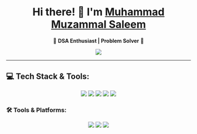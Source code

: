 <h1 align="center">Hi there! 👋 I'm <a href="https://github.com/Muzammal-Saleem">Muhammad Muzammal Saleem</a></h1>

<p align="center">
  🚀 <strong>DSA Enthusiast | Problem Solver</strong> 🚀  
</p>

<p align="center">
  <img src="https://readme-typing-svg.herokuapp.com?font=Fira+Code&weight=600&pause=1000&color=FFA116&width=500&lines=Passionate+about+Data+Structures+%26+Algorithms;Always+learning+and+improving!">
</p>

---

## 💻 Tech Stack & Tools:
<p align="center">
  <img src="https://img.shields.io/badge/C-%2300599C.svg?style=for-the-badge&logo=c&logoColor=white">
  <img src="https://img.shields.io/badge/C++-%2300599C.svg?style=for-the-badge&logo=c%2B%2B&logoColor=white">
  <img src="https://img.shields.io/badge/Java-%23ED8B00.svg?style=for-the-badge&logo=java&logoColor=white">
  <img src="https://img.shields.io/badge/HTML5-%23E34F26.svg?style=for-the-badge&logo=html5&logoColor=white">
  <img src="https://img.shields.io/badge/CSS3-%231572B6.svg?style=for-the-badge&logo=css3&logoColor=white">
</p>

### 🛠 Tools & Platforms:
<p align="center">
  <img src="https://img.shields.io/badge/GitHub-%23181717.svg?style=for-the-badge&logo=github&logoColor=white">
  <img src="https://img.shields.io/badge/VS%20Code-%23007ACC.svg?style=for-the-badge&logo=visual-studio-code&logoColor=white">
  <img src="https://img.shields.io/badge/IntelliJ%20IDEA-%23000000.svg?style=for-the-badge&logo=intellij-idea&logoColor=white">
  <img src="https://img.shields.io/badge/

